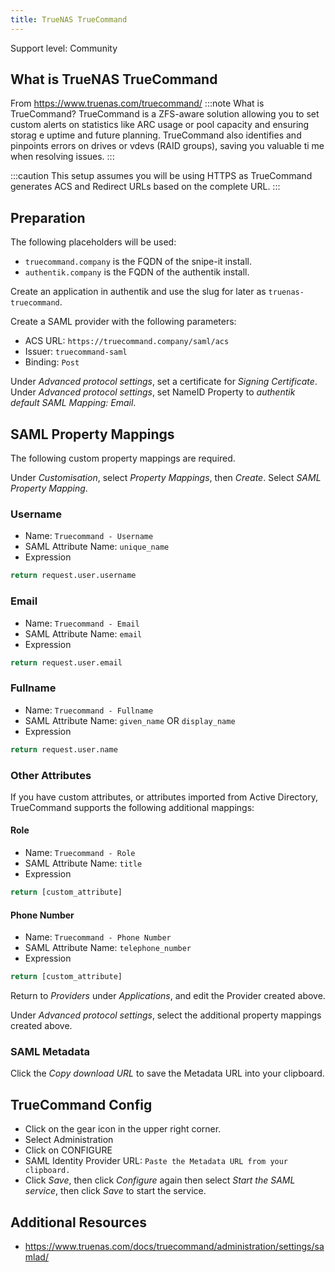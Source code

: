 ```yaml
---
title: TrueNAS TrueCommand
---
```


<span class="badge badge--secondary">Support level: Community</span>

## What is TrueNAS TrueCommand

From https://www.truenas.com/truecommand/
:::note
What is TrueCommand?
TrueCommand is a ZFS-aware solution allowing you to set custom alerts on statistics like ARC usage or pool capacity and ensuring storag
e uptime and future planning. TrueCommand also identifies and pinpoints errors on drives or vdevs (RAID groups), saving you valuable ti
me when resolving issues.
:::

:::caution
This setup assumes you will be using HTTPS as TrueCommand generates ACS and Redirect URLs based on the complete URL.
:::

## Preparation

The following placeholders will be used:

-   `truecommand.company` is the FQDN of the snipe-it install.
-   `authentik.company` is the FQDN of the authentik install.

Create an application in authentik and use the slug for later as `truenas-truecommand`.

Create a SAML provider with the following parameters:

-   ACS URL: `https://truecommand.company/saml/acs`
-   Issuer: `truecommand-saml`
-   Binding: `Post`

Under _Advanced protocol settings_, set a certificate for _Signing Certificate_.
Under _Advanced protocol settings_, set NameID Property to _authentik default SAML Mapping: Email_.

## SAML Property Mappings

The following custom property mappings are required.

Under _Customisation_, select _Property Mappings_, then _Create_. Select _SAML Property Mapping_.

### Username

-   Name: `Truecommand - Username`
-   SAML Attribute Name: `unique_name`
-   Expression

```python
return request.user.username
```

### Email

-   Name: `Truecommand - Email`
-   SAML Attribute Name: `email`
-   Expression

```python
return request.user.email
```

### Fullname

-   Name: `Truecommand - Fullname`
-   SAML Attribute Name: `given_name` OR `display_name`
-   Expression

```python
return request.user.name
```

### Other Attributes

If you have custom attributes, or attributes imported from Active Directory, TrueCommand supports the following additional mappings:

#### Role

-   Name: `Truecommand - Role`
-   SAML Attribute Name: `title`
-   Expression

```python
return [custom_attribute]
```

#### Phone Number

-   Name: `Truecommand - Phone Number`
-   SAML Attribute Name: `telephone_number`
-   Expression

```python
return [custom_attribute]
```

Return to _Providers_ under _Applications_, and edit the Provider created above.

Under _Advanced protocol settings_, select the additional property mappings created above.

### SAML Metadata

Click the _Copy download URL_ to save the Metadata URL into your clipboard.

## TrueCommand Config

-   Click on the gear icon in the upper right corner.
-   Select Administration
-   Click on CONFIGURE
-   SAML Identity Provider URL: `Paste the Metadata URL from your clipboard.`
-   Click _Save_, then click _Configure_ again then select _Start the SAML service_, then click _Save_ to start the service.

## Additional Resources

-   https://www.truenas.com/docs/truecommand/administration/settings/samlad/
